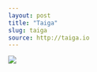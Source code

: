 ```yaml
---
layout: post
title: "Taiga"
slug: taiga
source: http://taiga.io
---
```


<img src="/beautiful-open/screenshots/taiga.png">
